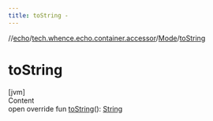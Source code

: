 ```yaml
---
title: toString -
---
```

//[echo](../../index.md)/[tech.whence.echo.container.accessor](../index.md)/[Mode](index.md)/[toString](to-string.md)



# toString  
[jvm]  
Content  
open override fun [toString](to-string.md)(): [String](https://kotlinlang.org/api/latest/jvm/stdlib/kotlin/-string/index.html)  



